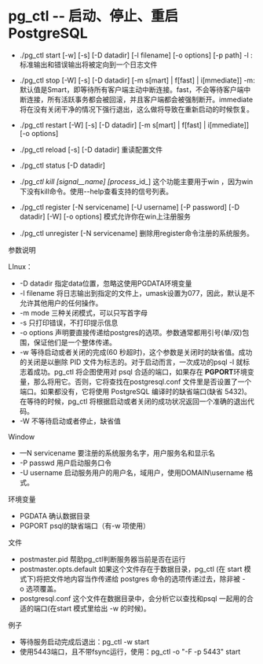 # pg\_ctl -- 启动、停止、重启 PostgreSQL

* ./pg\_ctl start \[-w\] \[-s\] \[-D datadir\] \[-l filename\] \[-o options\] \[-p path\]   -l : 标准输出和错误输出将被定向到一个日志文件

* ./pg\_ctl stop \[-W\] \[-s\] \[-D datadir\] \[-m s\[mart\] \| f\[fast\] \| i\[mmediate\]\]  -m: 默认值是Smart，即等待所有客户端主动中断连接。fast，不会等待客户端中断连接，所有活跃事务都会被回滚，并且客户端都会被强制断开。immediate 将在没有关闭干净的情况下强行退出，这么做将导致在重新启动的时候恢复。

* ./pg\_ctl restart \[-W\] \[-s\] \[-D datadir\] \[-m s\[mart\] \| f\[fast\] \| i\[mmediate\]\] \[-o options\]

* ./pg\_ctl reload \[-s\] \[-D datadir\] 重读配置文件

* ./pg\_ctl status \[-D datadir\]

* ./pg\__ctl kill \[signal\_\_name\] \[process_\_id\_\] 这个功能主要用于win ，因为win下没有kill命令。使用--help查看支持的信号列表。

* ./pg\_ctl register \[-N servicename\] \[-U username\] \[-P password\] \[-D datadir\] \[-W\] \[-o options\]  模式允许你在win上注册服务

* ./pg\_ctl unregister \[-N servicename\] 删除用register命令注册的系统服务。

参数说明

LInux：

* -D datadir 指定data位置，忽略这使用PGDATA环境变量
* -l filename 将日志输出到指定的文件上，umask设置为077，因此，默认是不允许其他用户的任何操作。
* -m mode  三种关闭模式，可以只写首字母
* -s 只打印错误，不打印提示信息
* -o options 声明要直接传递给postgres的选项。参数通常都用引号\(单/双\)包围，保证他们是一个整体传递。
* -w 等待启动或者关闭的完成\(60 秒超时\)，这个参数是关闭时的缺省值。成功的关闭是以删除 PID 文件为标志的。对于启动而言，一次成功的psql -l 就标志着成功。pg\_ctl 将企图使用对 psql 合适的端口，如果存在 **PGPORT**环境变量，那么将用它。否则，它将查找在postgresql.conf 文件里是否设置了一个端口。如果都没有，它将使用 PostgreSQL 编译时的缺省端口\(缺省 5432\)。在等待的时候，pg\_ctl 将根据启动或者关闭的成功状况返回一个准确的退出代码。
* -W 不等待启动或者停止，缺省值

Window

* —N servicename 要注册的系统服务名字，用户服务名和显示名
* -P passwd 用户启动服务口令
* -U username 启动服务用户的用户名，域用户，使用DOMAIN\username 格式。

环境变量

* PGDATA  确认数据目录
* PGPORT psql的缺省端口（有-w 项使用）

文件

* postmaster.pid  帮助pg\_ctl判断服务器当前是否在运行
* postmaster.opts.default  如果这个文件存在于数据目录，pg\_ctl \(在 start 模式下\)将把文件地内容当作传递给 postgres 命令的选项传递过去，除非被 -o 选项覆盖。
* postgresql.conf 这个文件在数据目录中，会分析它以查找和psql 一起用的合适的端口\(在start 模式里给出 -w 的时候\)。

例子

* 等待服务启动完成后退出：pg\_ctl -w start
* 使用5443端口，且不带fsync运行，使用：pg\_ctl -o "-F -p 5443" start




